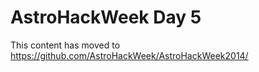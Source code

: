 AstroHackWeek Day 5
===================
This content has moved to https://github.com/AstroHackWeek/AstroHackWeek2014/